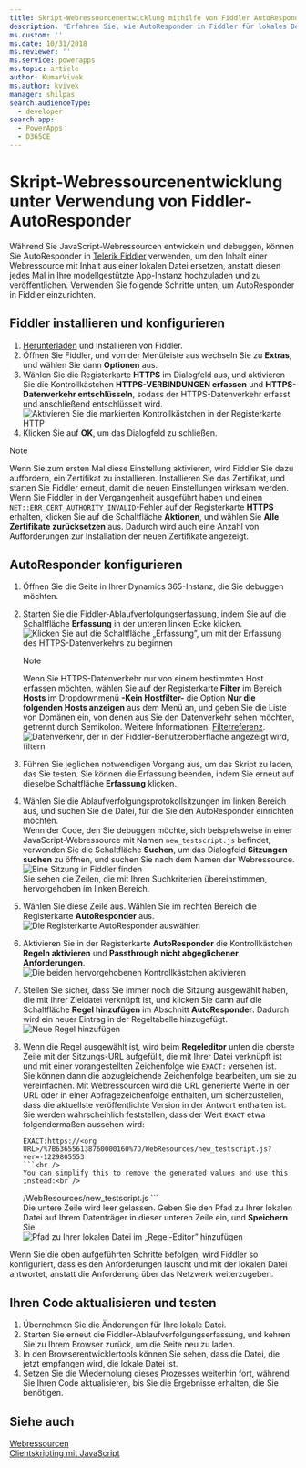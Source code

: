 ```yaml
---
title: Skript-Webressourcenentwicklung mithilfe von Fiddler AutoResponder (modellgestützte Apps) | Microsoft Docs
description: 'Erfahren Sie, wie AutoResponder in Fiddler für lokales Debuggen von JavaScript-Webressourcen eingerichtet und verwendet wird.'
ms.custom: ''
ms.date: 10/31/2018
ms.reviewer: ''
ms.service: powerapps
ms.topic: article
author: KumarVivek
ms.author: kvivek
manager: shilpas
search.audienceType:
  - developer
search.app:
  - PowerApps
  - D365CE
---
```

# <a name="script-web-resource-development-using-fiddler-autoresponder"></a>Skript-Webressourcenentwicklung unter Verwendung von Fiddler-AutoResponder

Während Sie JavaScript-Webressourcen entwickeln und debuggen, können Sie AutoResponder in [Telerik Fiddler](https://www.telerik.com/fiddler) verwenden, um den Inhalt einer Webressource mit Inhalt aus einer lokalen Datei ersetzen, anstatt diesen jedes Mal in Ihre modellgestützte App-Instanz hochzuladen und zu veröffentlichen. Verwenden Sie folgende Schritte unten, um AutoResponder in Fiddler einzurichten.

## <a name="install-and-configure-fiddler"></a>Fiddler installieren und konfigurieren

1. [Herunterladen](https://www.telerik.com/download/fiddler) und Installieren von Fiddler.
1. Öffnen Sie Fiddler, und von der Menüleiste aus wechseln Sie zu **Extras**, und wählen Sie dann **Optionen** aus.
2. Wählen Sie die Registerkarte **HTTPS** im Dialogfeld aus, und aktivieren Sie die Kontrollkästchen **HTTPS-VERBINDUNGEN erfassen** und **HTTPS-Datenverkehr entschlüsseln**, sodass der HTTPS-Datenverkehr erfasst und anschließend entschlüsselt wird.<br />
 ![Aktivieren Sie die markierten Kontrollkästchen in der Registerkarte HTTP](media/fiddler-https-options.png "Aktivieren Sie die markierten Kontrollkästchen in der Registerkarte HTTP")</br>
3. Klicken Sie auf **OK**, um das Dialogfeld zu schließen.

> [!NOTE]
> Wenn Sie zum ersten Mal diese Einstellung aktivieren, wird Fiddler Sie dazu auffordern, ein Zertifikat zu installieren. Installieren Sie das Zertifikat, und starten Sie Fiddler erneut, damit die neuen Einstellungen wirksam werden.<br />
> Wenn Sie Fiddler in der Vergangenheit ausgeführt haben und einen `NET::ERR_CERT_AUTHORITY_INVALID`-Fehler auf der Registerkarte **HTTPS** erhalten, klicken Sie auf die Schaltfläche **Aktionen**, und wählen Sie **Alle Zertifikate zurücksetzen** aus. Dadurch wird auch eine Anzahl von Aufforderungen zur Installation der neuen Zertifikate angezeigt.

## <a name="configure-autoresponder"></a>AutoResponder konfigurieren

1. Öffnen Sie die Seite in Ihrer Dynamics 365-Instanz, die Sie debuggen möchten.
2. Starten Sie die Fiddler-Ablaufverfolgungserfassung, indem Sie auf die Schaltfläche **Erfassung** in der unteren linken Ecke klicken.
   ![Klicken Sie auf die Schaltfläche „Erfassung”, um mit der Erfassung des HTTPS-Datenverkehrs zu beginnen](media/fiddler-start-capturing.png "Klicken Sie auf die Schaltfläche „Erfassung”, um mit der Erfassung des HTTPS-Datenverkehrs zu beginnen")</br>

   > [!NOTE]
   > Wenn Sie HTTPS-Datenverkehr nur von einem bestimmten Host erfassen möchten, wählen Sie auf der Registerkarte **Filter** im Bereich **Hosts** im Dropdownmenü **-Kein Hostfilter-** die Option **Nur die folgenden Hosts anzeigen** aus dem Menü an, und geben Sie die Liste von Domänen ein, von denen aus Sie den Datenverkehr sehen möchten, getrennt durch Semikolon. Weitere Informationen: [Filterreferenz](http://docs.telerik.com/fiddler/KnowledgeBase/Filters).
   > ![Datenverkehr, der in der Fiddler-Benutzeroberfläche angezeigt wird, filtern](media/fiddler-filter-traffic.png "Datenverkehr, der in der Fiddler-Benutzeroberfläche angezeigt wird, filtern")

3. Führen Sie jeglichen notwendigen Vorgang aus, um das Skript zu laden, das Sie testen. Sie können die Erfassung beenden, indem Sie erneut auf dieselbe Schaltfläche **Erfassung** klicken.
4. Wählen Sie die Ablaufverfolgungsprotokollsitzungen im linken Bereich aus, und suchen Sie die Datei, für die Sie den AutoResponder einrichten möchten.<br /> Wenn der Code, den Sie debuggen möchte, sich beispielsweise in einer JavaScript-Webressource mit Namen `new_testscript.js` befindet, verwenden Sie die Schaltfläche **Suchen**, um das Dialogfeld **Sitzungen suchen** zu öffnen, und suchen Sie nach dem Namen der Webressource. <br />![Eine Sitzung in Fiddler finden](media/fiddler-find-sessions.PNG)<br />Sie sehen die Zeilen, die mit Ihren Suchkriterien übereinstimmen, hervorgehoben im linken Bereich.
5. Wählen Sie diese Zeile aus. Wählen Sie im rechten Bereich die Registerkarte **AutoResponder** aus. <br /> ![Die Registerkarte AutoResponder auswählen](media/fiddler-auto-responder.png)
6. Aktivieren Sie in der Registerkarte **AutoResponder** die Kontrollkästchen **Regeln aktivieren** und **Passthrough nicht abgeglichener Anforderungen**.<br />
   ![Die beiden hervorgehobenen Kontrollkästchen aktivieren](media/fiddler-select-checkbox.png "Die beiden hervorgehobenen Kontrollkästchen aktivieren")<br />
7. Stellen Sie sicher, dass Sie immer noch die Sitzung ausgewählt haben, die mit Ihrer Zieldatei verknüpft ist, und klicken Sie dann auf die Schaltfläche **Regel hinzufügen** im Abschnitt **AutoResponder**. Dadurch wird ein neuer Eintrag in der Regeltabelle hinzugefügt.<br />
   ![Neue Regel hinzufügen](media/fiddler-add-rule.png "Neue Regel hinzufügen")
8. Wenn die Regel ausgewählt ist, wird beim **Regeleditor** unten die oberste Zeile mit der Sitzungs-URL aufgefüllt, die mit Ihrer Datei verknüpft ist und mit einer vorangestellten Zeichenfolge wie `EXACT:` versehen ist.<br />
   Sie können dann die abzugleichende Zeichenfolge bearbeiten, um sie zu vereinfachen. Mit Webressourcen wird die URL generierte Werte in der URL oder in einer Abfragezeichenfolge enthalten, um sicherzustellen, dass die aktuellste veröffentlichte Version in der Antwort enthalten ist. Sie werden wahrscheinlich feststellen, dass der Wert `EXACT` etwa folgendermaßen aussehen wird:<br />
    ```
    EXACT:https://<org URL>/%7B636556138760000160%7D/WebResources/new_testscript.js?    ver=-1229805553
    ```<br />
    You can simplify this to remove the generated values and use this instead:<br />
    ```
    /WebResources/new_testscript.js ```<br />
   Die untere Zeile wird leer gelassen. Geben Sie den Pfad zu Ihrer lokalen Datei auf Ihrem Datenträger in dieser unteren Zeile ein, und <strong>Speichern</strong> Sie.<br />
   ![Pfad zu Ihrer lokalen Datei im „Regel-Editor” hinzufügen](media/fiddler-save-rule.png "Pfad zu Ihrer lokalen Datei im „Regel-Editor” hinzufügen")<br />

 

 
Wenn Sie die oben aufgeführten Schritte befolgen, wird Fiddler so konfiguriert, dass es den Anforderungen lauscht und mit der lokalen Datei antwortet, anstatt die Anforderung über das Netzwerk weiterzugeben.

## <a name="update-and-test-your-code"></a>Ihren Code aktualisieren und testen

1. Übernehmen Sie die Änderungen für Ihre lokale Datei.
2. Starten Sie erneut die Fiddler-Ablaufverfolgungserfassung, und kehren Sie zu Ihrem Browser zurück, um die Seite neu zu laden.
3. In den Browserentwicklertools können Sie sehen, dass die Datei, die jetzt empfangen wird, die lokale Datei ist.
4. Setzen Sie die Wiederholung dieses Prozesses weiterhin fort, während Sie Ihren Code aktualisieren, bis Sie die Ergebnisse erhalten, die Sie benötigen.


## <a name="see-also"></a>Siehe auch

[Webressourcen](web-resources.md)<br />
[Clientskripting mit JavaScript](client-scripting.md)
